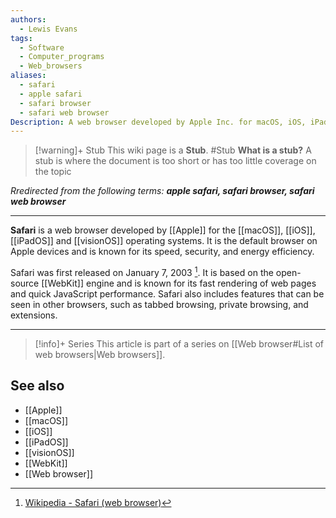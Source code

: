 ```yaml
---
authors:
  - Lewis Evans
tags:
  - Software
  - Computer_programs
  - Web_browsers
aliases: 
  - safari
  - apple safari
  - safari browser
  - safari web browser
Description: A web browser developed by Apple Inc. for macOS, iOS, iPadOS and visionOS devices.
---
```

> [!warning]+ Stub
> This wiki page is a **Stub**.
> #Stub 
> **What is a stub?**
> A stub is where the document is too short or has too little coverage on the topic

*Rredirected from the following terms: <strong>apple safari, safari browser, safari web browser</strong>*
<hr>

**Safari** is a web browser developed by [[Apple]] for the [[macOS]], [[iOS]], [[iPadOS]] and [[visionOS]] operating systems. It is the default browser on Apple devices and is known for its speed, security, and energy efficiency.

Safari was first released on January 7, 2003 [^1]. It is based on the open-source [[WebKit]] engine and is known for its fast rendering of web pages and quick JavaScript performance. Safari also includes features that can be seen in other browsers, such as tabbed browsing, private browsing, and extensions.

---
> [!info]+ Series
> This article is part of a series on [[Web browser#List of web browsers|Web browsers]].


## See also
- [[Apple]]
- [[macOS]]
- [[iOS]]
- [[iPadOS]]
- [[visionOS]]
- [[WebKit]]
- [[Web browser]]

[^1]: [Wikipedia - Safari (web browser)](https://en.wikipedia.org/wiki/Safari_(web_browser))
